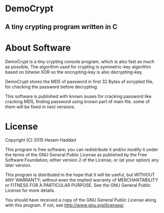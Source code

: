 DemoCrypt
=============================
A tiny crypting program written in C
------------------------------
About Software
==============================
DemoCrypt is a tiny crypting console program, which is also fast as much
as possible, The algorithm used for crypting is symmetric-key algorithm
based on bitwise XOR so the encrypting-key is also decrypting-key.

DemoCrypt stores the MD5 of password in first 32 Bytes of ecrypted file,
for checking the password before decrypting. 

This software is published with known isuses for cracking password like
cracking MD5, finding password using known part of main file. some of them
will be fixed in next versions.

License
==============================
Copyright (C) 2015 Hesam Haddad

This program is free software; you can redistribute it and/or modify
it under the terms of the GNU General Public License as published by
the Free Software Foundation; either version 2 of the License, or
(at your option) any later version.

This program is distributed in the hope that it will be useful,
but WITHOUT ANY WARRANTY; without even the implied warranty of
MERCHANTABILITY or FITNESS FOR A PARTICULAR PURPOSE.  See the
GNU General Public License for more details.

You should have received a copy of the GNU General Public License 
along with this program.  If not, see http://www.gnu.org/licenses/.
